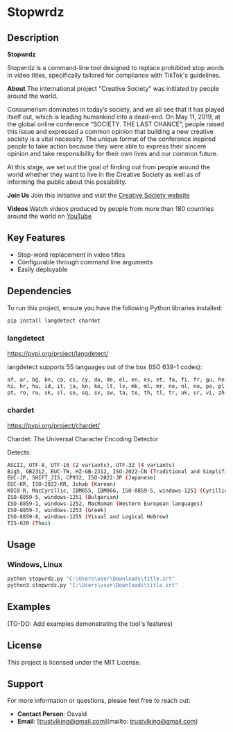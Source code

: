 # Stopwrdz

## Description

**Stopwrdz**

Stopwrdz is a command-line tool designed to replace prohibited stop words in video titles, specifically tailored for compliance with TikTok's guidelines.

**About**
The international project "Creative Society" was initiated by people around the world.

Consumerism dominates in today’s society, and we all see that it has played itself out, which is leading humankind into a dead-end. On May 11, 2019, at the global online conference “SOCIETY. THE LAST CHANCE”, people raised this issue and expressed a common opinion that building a new creative society is a vital necessity. The unique format of the conference inspired people to take action because they were able to express their sincere opinion and take responsibility for their own lives and our common future.

At this stage, we set out the goal of finding out from people around the world whether they want to live in the Creative Society as well as of informing the public about this possibility.

**Join Us**
Join this initiative and visit the [Creative Society website](https://creativesociety.com/)

**Videos**
Watch videos produced by people from more than 180 countries around the world on [YouTube](https://youtube.com/@creative_society?si=KJJk7kiwKR_133Ak)

## Key Features

- Stop-word replacement in video titles
- Configurable through command line arguments
- Easily deployable

## Dependencies

To run this project, ensure you have the following Python libraries installed:

```bash
pip install langdetect chardet
```

### langdetect
https://pypi.org/project/langdetect/

langdetect supports 55 languages out of the box (ISO 639-1 codes):
```bash
af, ar, bg, bn, ca, cs, cy, da, de, el, en, es, et, fa, fi, fr, gu, he,
hi, hr, hu, id, it, ja, kn, ko, lt, lv, mk, ml, mr, ne, nl, no, pa, pl,
pt, ro, ru, sk, sl, so, sq, sv, sw, ta, te, th, tl, tr, uk, ur, vi, zh-cn, zh-tw
```

### chardet
https://pypi.org/project/chardet/

Chardet: The Universal Character Encoding Detector

Detects:
```bash
ASCII, UTF-8, UTF-16 (2 variants), UTF-32 (4 variants)
Big5, GB2312, EUC-TW, HZ-GB-2312, ISO-2022-CN (Traditional and Simplified Chinese)
EUC-JP, SHIFT_JIS, CP932, ISO-2022-JP (Japanese)
EUC-KR, ISO-2022-KR, Johab (Korean)
KOI8-R, MacCyrillic, IBM855, IBM866, ISO-8859-5, windows-1251 (Cyrillic)
ISO-8859-5, windows-1251 (Bulgarian)
ISO-8859-1, windows-1252, MacRoman (Western European languages)
ISO-8859-7, windows-1253 (Greek)
ISO-8859-8, windows-1255 (Visual and Logical Hebrew)
TIS-620 (Thai)
```


## Usage

### Windows, Linux

```bash
python stopwrdz.py "C:\Users\user\Downloads\title.srt"
python3 stopwrdz.py "C:\Users\user\Downloads\title.srt"
```

## Examples

(TO-DO: Add examples demonstrating the tool's features)

## License

This project is licensed under the MIT License.

## Support

For more information or questions, please feel free to reach out:

- **Contact Person**: Osvald
- **Email**: [trustvlking@gmail.com](mailto: trustvlking@gmail.com)